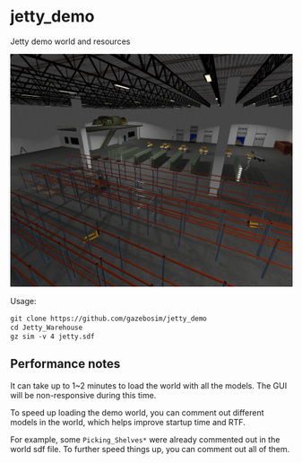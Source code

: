# jetty_demo
Jetty demo world and resources

![](media/jetty_demo_world.png)

Usage:

```
git clone https://github.com/gazebosim/jetty_demo
cd Jetty_Warehouse
gz sim -v 4 jetty.sdf
```


## Performance notes

It can take up to 1~2 minutes to load the world with all the models.
The GUI will be non-responsive during this time.

To speed up loading the demo world, you can comment out different models
in the world, which helps improve startup time and RTF.

For example, some `Picking_Shelves*` were already commented out in
the world sdf file. To further speed things up, you can comment out
all of them.

